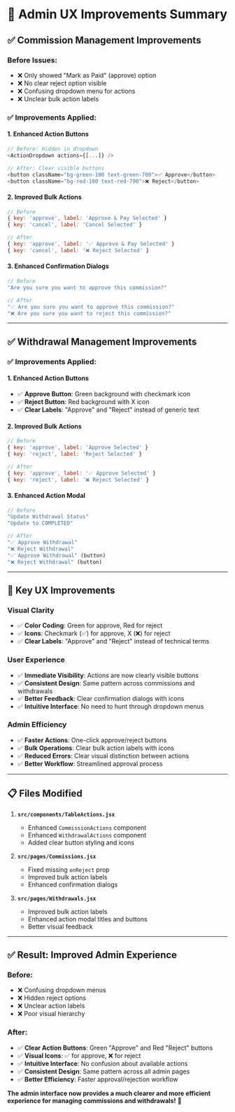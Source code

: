# 🎨 Admin UX Improvements Summary

## ✅ **Commission Management Improvements**

### **Before Issues:**
- ❌ Only showed "Mark as Paid" (approve) option
- ❌ No clear reject option visible
- ❌ Confusing dropdown menu for actions
- ❌ Unclear bulk action labels

### **✅ Improvements Applied:**

#### **1. Enhanced Action Buttons**
```javascript
// Before: Hidden in dropdown
<ActionDropdown actions={[...]} />

// After: Clear visible buttons
<button className="bg-green-100 text-green-700">✅ Approve</button>
<button className="bg-red-100 text-red-700">❌ Reject</button>
```

#### **2. Improved Bulk Actions**
```javascript
// Before
{ key: 'approve', label: 'Approve & Pay Selected' }
{ key: 'cancel', label: 'Cancel Selected' }

// After
{ key: 'approve', label: '✅ Approve & Pay Selected' }
{ key: 'cancel', label: '❌ Reject Selected' }
```

#### **3. Enhanced Confirmation Dialogs**
```javascript
// Before
"Are you sure you want to approve this commission?"

// After
"✅ Are you sure you want to approve this commission?"
"❌ Are you sure you want to reject this commission?"
```

---

## ✅ **Withdrawal Management Improvements**

### **✅ Improvements Applied:**

#### **1. Enhanced Action Buttons**
- ✅ **Approve Button**: Green background with checkmark icon
- ✅ **Reject Button**: Red background with X icon
- ✅ **Clear Labels**: "Approve" and "Reject" instead of generic text

#### **2. Improved Bulk Actions**
```javascript
// Before
{ key: 'approve', label: 'Approve Selected' }
{ key: 'reject', label: 'Reject Selected' }

// After
{ key: 'approve', label: '✅ Approve Selected' }
{ key: 'reject', label: '❌ Reject Selected' }
```

#### **3. Enhanced Action Modal**
```javascript
// Before
"Update Withdrawal Status"
"Update to COMPLETED"

// After
"✅ Approve Withdrawal"
"❌ Reject Withdrawal"
"✅ Approve Withdrawal" (button)
"❌ Reject Withdrawal" (button)
```

---

## 🎯 **Key UX Improvements**

### **Visual Clarity**
- ✅ **Color Coding**: Green for approve, Red for reject
- ✅ **Icons**: Checkmark (✅) for approve, X (❌) for reject
- ✅ **Clear Labels**: "Approve" and "Reject" instead of technical terms

### **User Experience**
- ✅ **Immediate Visibility**: Actions are now clearly visible buttons
- ✅ **Consistent Design**: Same pattern across commissions and withdrawals
- ✅ **Better Feedback**: Clear confirmation dialogs with icons
- ✅ **Intuitive Interface**: No need to hunt through dropdown menus

### **Admin Efficiency**
- ✅ **Faster Actions**: One-click approve/reject buttons
- ✅ **Bulk Operations**: Clear bulk action labels with icons
- ✅ **Reduced Errors**: Clear visual distinction between actions
- ✅ **Better Workflow**: Streamlined approval process

---

## 📋 **Files Modified**

1. **`src/components/TableActions.jsx`**
   - Enhanced `CommissionActions` component
   - Enhanced `WithdrawalActions` component
   - Added clear button styling and icons

2. **`src/pages/Commissions.jsx`**
   - Fixed missing `onReject` prop
   - Improved bulk action labels
   - Enhanced confirmation dialogs

3. **`src/pages/Withdrawals.jsx`**
   - Improved bulk action labels
   - Enhanced action modal titles and buttons
   - Better visual feedback

---

## ✅ **Result: Improved Admin Experience**

### **Before:**
- ❌ Confusing dropdown menus
- ❌ Hidden reject options
- ❌ Unclear action labels
- ❌ Poor visual hierarchy

### **After:**
- ✅ **Clear Action Buttons**: Green "Approve" and Red "Reject" buttons
- ✅ **Visual Icons**: ✅ for approve, ❌ for reject
- ✅ **Intuitive Interface**: No confusion about available actions
- ✅ **Consistent Design**: Same pattern across all admin pages
- ✅ **Better Efficiency**: Faster approval/rejection workflow

**The admin interface now provides a much clearer and more efficient experience for managing commissions and withdrawals!** 🎉

